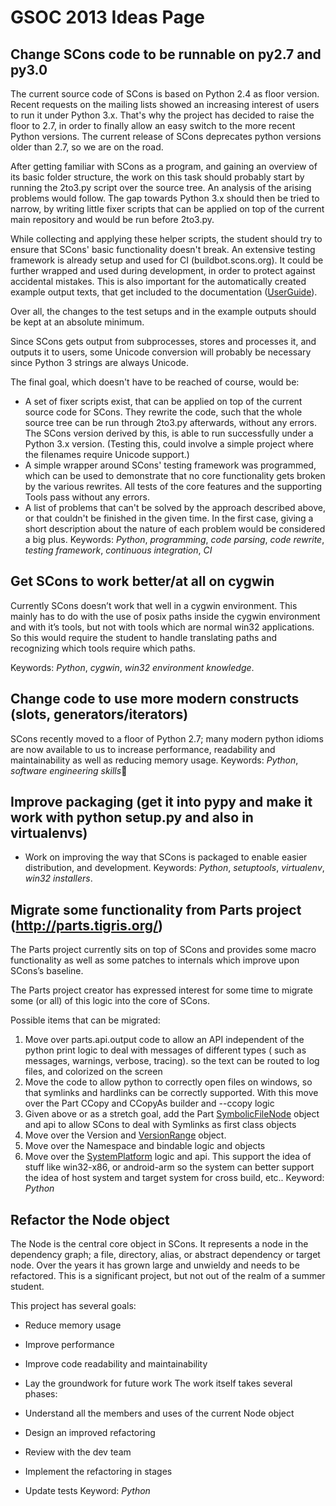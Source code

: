 

# GSOC 2013 Ideas Page


## Change SCons code to be runnable on py2.7 and py3.0

The current source code of SCons is based on Python 2.4 as floor version. Recent requests on the mailing lists showed an increasing interest of users to run it under Python 3.x. That's why the project has decided to raise the floor to 2.7, in order to finally allow an easy switch to the more recent Python versions.  The current release of SCons deprecates python versions older than 2.7, so we are on the road. 

After getting familiar with SCons as a program, and gaining an overview of its basic folder structure, the work on this task should probably start by running the 2to3.py script over the source tree. An analysis of the arising problems would follow. The gap towards Python 3.x should then be tried to narrow, by writing little fixer scripts that can be applied on top of the current main repository and would be run before 2to3.py. 

While collecting and applying these helper scripts, the student should try to ensure that SCons' basic functionality doesn't break. An extensive testing framework is already setup and used for CI (buildbot.scons.org). It could be further wrapped and used during development, in order to protect against accidental mistakes. This is also important for the automatically created example output texts, that get included to the documentation ([UserGuide](UserGuide)). 

Over all, the changes to the test setups and in the example outputs should be kept at an absolute minimum. 

Since SCons gets output from subprocesses, stores and processes it, and outputs it to users, some Unicode conversion will probably be necessary since Python 3 strings are always Unicode. 

The final goal, which doesn't have to be reached of course, would be: 

* A set of fixer scripts exist, that can be applied on top of the current source code for SCons. They rewrite the code, such that the whole source tree can be run through 2to3.py afterwards, without any errors.  The SCons version derived by this, is able to run successfully under a Python 3.x version. (Testing this, could involve a simple project where the filenames require Unicode support.) 
* A simple wrapper around SCons' testing framework was programmed, which can be used to demonstrate that no core functionality gets broken by the various rewrites. All tests of the core features and the supporting Tools pass without any errors. 
* A list of problems that can't be solved by the approach described above, or that couldn't be finished in the given time.  In the first case, giving a short description about the nature of each problem would be considered a big plus. 
Keywords: _Python_, _programming_, _code parsing_, _code rewrite_, _testing framework_, _continuous integration_, _CI_ 


## Get SCons to work better/at all on cygwin

Currently SCons doesn’t work that well in a cygwin environment. This mainly has to do with the use of posix paths inside the cygwin environment and with it’s tools, but not with tools which are normal win32 applications.   So this would require the student to handle translating paths and recognizing which tools require which paths. 

Keywords: _Python_, _cygwin_, _win32 environment knowledge_. 


## Change code to use more modern constructs (slots, generators/iterators)

SCons recently moved to a floor of Python 2.7; many modern python idioms are now available to us to increase performance, readability and maintainability as well as reducing memory usage. Keywords: _Python_, _software engineering skills_ 


## Improve packaging (get it into pypy and make it work with python setup.py and also in virtualenvs)

* Work on improving the way that SCons is packaged to enable easier distribution, and development. 
Keywords: _Python_, _setuptools_, _virtualenv_, _win32 installers_. 


## Migrate some functionality from Parts project (http://parts.tigris.org/)

The Parts project currently sits on top of SCons and provides some macro functionality as well as some patches to internals which improve upon SCons’s baseline. 

The Parts project creator has expressed interest for some time to migrate some (or all) of this logic into the core of SCons. 

Possible items that can be migrated: 

1. Move over parts.api.output code to allow an API independent of the python print logic to deal with messages of different types ( such as messages, warnings, verbose, tracing). so the text can be routed to log files, and colorized on the screen 
1. Move the code to allow python to correctly open files on windows, so that symlinks and hardlinks can be correctly supported. With this move over the Part CCopy and CCopyAs builder and --ccopy logic 
1. Given above or as a stretch goal, add the Part [SymbolicFileNode](SymbolicFileNode) object and api to allow SCons to deal with Symlinks as first class objects 
1. Move over the Version and [VersionRange](VersionRange) object. 
1. Move over the Namespace and bindable logic and objects 
1. Move over the [SystemPlatform](SystemPlatform) logic and api. This support the idea of stuff like win32-x86, or android-arm so the system can better support the idea of host system and target system for cross build, etc.. 
Keyword: _Python_ 


## Refactor the Node object

The Node is the central core object in SCons.  It represents a node in the dependency graph; a file, directory, alias, or abstract dependency or target node.  Over the years it has grown large and unwieldy and needs to be refactored.  This is a significant project, but not out of the realm of a summer student. 

This project has several goals: 

   * Reduce memory usage 
   * Improve performance 
   * Improve code readability and maintainability 
   * Lay the groundwork for future work 
The work itself takes several phases: 

   * Understand all the members and uses of the current Node object 
   * Design an improved refactoring 
   * Review with the dev team 
   * Implement the refactoring in stages 
   * Update tests 
Keyword: _Python_ 
